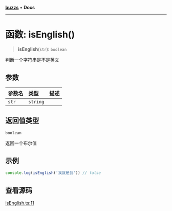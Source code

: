 [**buzzs**](../README.md) • **Docs**

***

# 函数: isEnglish()

> **isEnglish**(`str`): `boolean`

判断一个字符串是不是英文

## 参数

| 参数名 | 类型 | 描述 |
| :------ | :------ | :------ |
| `str` | `string` |  |

## 返回值类型

`boolean`

返回一个布尔值

## 示例

```ts
console.log(isEnglish('我就是我')) // false
```

## 查看源码

[isEnglish.ts:11](https://github.com/Leexiaop/buzz/blob/1bf6be662b62c3cc29c31979dd4941f9cefb5af2/src/isEnglish.ts#L11)
